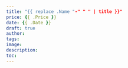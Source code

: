 ```yaml
---
title: "{{ replace .Name "-" " " | title }}"
price: {{ .Price }}
date: {{ .Date }}
draft: true
author:
tags:
image:
description:
toc:
---
```

